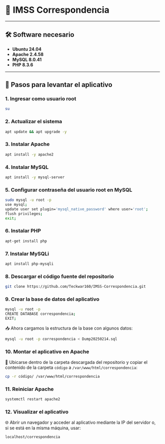 # 📌 IMSS Correspondencia

---

## 🛠️ Software necesario

- **Ubuntu 24.04**
- **Apache 2.4.58**
- **MySQL 8.0.41**
- **PHP 8.3.6**

---

## 🚀 Pasos para levantar el aplicativo

### 1. Ingresar como usuario root
```bash
su
```

### 2. Actualizar el sistema
```bash
apt update && apt upgrade -y
```

### 3. Instalar Apache
```bash
apt install -y apache2
```

### 4. Instalar MySQL
```bash
apt install -y mysql-server
```

### 5. Configurar contraseña del usuario root en MySQL
```bash
sudo mysql -u root -p
use mysql;
update user set plugin='mysql_native_password' where user='root';
flush privileges;
exit;
```

### 6. Instalar PHP
```bash
apt-get install php
```

### 7. Instalar MySQLi
```bash
apt install php-mysqli
```

### 8. Descargar el código fuente del repositorio
```bash
git clone https://github.com/Teckwar160/IMSS-Correspondencia.git
```

### 9. Crear la base de datos del aplicativo
```bash
mysql -u root -p
CREATE DATABASE correspondencia;
EXIT;
```
📥 Ahora cargamos la estructura de la base con algunos datos:
```bash
mysql -u root -p correspondencia < Dump20250214.sql
```

### 10. Montar el aplicativo en Apache
📂 Ubicarse dentro de la carpeta descargada del repositorio y copiar el contenido de la carpeta `código` a `/var/www/html/correspondencia`:
```bash
cp -r código/ /var/www/html/correspondencia
```

### 11. Reiniciar Apache
```bash
systemctl restart apache2
```

### 12. Visualizar el aplicativo
🌐 Abrir un navegador y acceder al aplicativo mediante la IP del servidor o, si se está en la misma máquina, usar:
```bash
localhost/correspondencia

